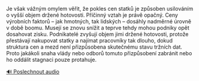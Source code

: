 
Je však vážným omylem věřit, že pokles cen statků je způsoben usilováním o vyšší objem držené hotovosti. Příčinný vztah je právě opačný. Ceny výrobních faktorů – jak hmotných, tak lidských – dosáhly nadměrné úrovně v době boomu. Musejí se znovu snížit a teprve tehdy mohou podniky opět dosahovat zisku. Podnikatelé zvyšují objem jimi držené hotovosti, protože přestávají nakupovat statky a najímat pracovníky tak dlouho, dokud struktura cen a mezd není přizpůsobena skutečnému stavu tržních dat. Proto jakákoli snaha vlády nebo odborů tomuto přizpůsobení zabránit nebo ho oddálit stagnaci pouze protahuje.

[🔊 Poslechnout audio](/data/7-paragraphs/audio/chapter_103/para_007-Je-vak-vnm-omylem-vit-e-pokles-cen-statk.mp3)
